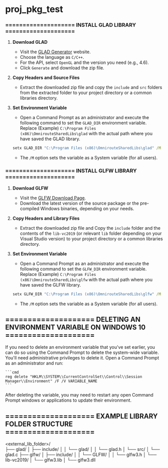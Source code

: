 # proj_pkg_test

### ==================== INSTALL GLAD LIBRARY ====================

1. **Download GLAD**
    - Visit the [GLAD Generator](https://glad.dav1d.de/) website.
    - Choose the language as `C/C++`.
    - For the API, select `OpenGL` and the version you need (e.g., 4.6).
    - Click `Generate` and download the zip file.

2. **Copy Headers and Source Files**
    - Extract the downloaded zip file and copy the `include` and `src` folders from the extracted folder to your project directory or a common libraries directory.

3. **Set Environment Variable**
    - Open a Command Prompt as an administrator and execute the following command to set the `GLAD_DIR` environment variable. Replace (Example) `C:\Program Files (x86)\OmnirouteSharedLibs\glad` with the actual path where you have saved the GLAD library.

    ```cmd
    setx GLAD_DIR "C:\Program Files (x86)\OmnirouteSharedLibs\glad" /M
    ```
    - The `/M` option sets the variable as a System variable (for all users).


### ==================== INSTALL GLFW LIBRARY ====================

1. **Download GLFW**
    - Visit the [GLFW Download Page](https://www.glfw.org/download.html).
    - Download the latest version of the source package or the pre-compiled Windows binaries, depending on your needs.

2. **Copy Headers and Library Files**
    - Extract the downloaded zip file and Copy the `include` folder and the contents of the `lib-vc2019` (or relevant `lib` folder depending on your Visual Studio version) to your project directory or a common libraries directory.

3. **Set Environment Variable**
    - Open a Command Prompt as an administrator and execute the following command to set the `GLFW_DIR` environment variable. Replace (Example) `C:\Program Files (x86)\OmnirouteSharedLibs\glfw` with the actual path where you have saved the GLFW library.
    ```cmd
    setx GLFW_DIR "C:\Program Files (x86)\OmnirouteSharedLibs\glfw" /M
    ```
    - The `/M` option sets the variable as a System variable (for all users).


## ==================== DELETING AN ENVIRONMENT VARIABLE ON WINDOWS 10 ====================

If you need to delete an environment variable that you've set earlier, you can do so using the Command Prompt to delete the system-wide variable. You'll need administrative privileges to delete it. Open a Command Prompt as an administrator and run:
    
    ```cmd
    reg delete "HKLM\\SYSTEM\\CurrentControlSet\\Control\\Session Manager\\Environment" /F /V VARIABLE_NAME
    ```

After deleting the variable, you may need to restart any open Command Prompt windows or applications to update their environment.

## ==================== EXAMPLE LIBRARY FOLDER STRUCTURE ====================

<external_lib_folder>/                            
├── glad/
│   ├── include/
│   │   └── glad/
│   │       └── glad.h
│   └── src/
│       └── glad.c
├── glfw/
│   ├── include/
│   │   └── GLFW/
│   │       └── glfw3.h
│   └── lib-vc2019/
│       └── glfw3.lib
│       └── glfw3.dll